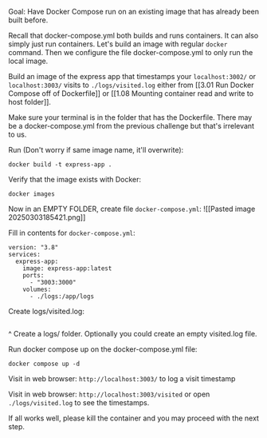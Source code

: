 Goal: Have Docker Compose run on an existing image that has already been built before.

Recall that docker-compose.yml both builds and runs containers. It can also simply just run containers. Let's build an image with regular `docker` command. Then we configure the file docker-compose.yml to only run the local image.

Build an image of the express app that timestamps your `localhost:3002/` or `localhost:3003/` visits to `./logs/visited.log` either from [[3.01 Run Docker Compose off of Dockerfile]] or [[1.08 Mounting container read and write to host folder]].

Make sure your terminal is in the folder that has the Dockerfile. There may be a docker-compose.yml from the previous challenge but that's irrelevant to us.

Run (Don't worry if same image name, it'll overwrite):
```
docker build -t express-app .
```

Verify that the image exists with Docker:
```
docker images
```

Now in an EMPTY FOLDER, create file `docker-compose.yml`:
![[Pasted image 20250303185421.png]]

Fill in contents for `docker-compose.yml`:
```
version: "3.8"
services:
  express-app:
    image: express-app:latest
    ports:
      - "3003:3000"
    volumes:
      - ./logs:/app/logs
```

Create logs/visited.log:
```
```
^ Create a logs/ folder. Optionally you could create an empty visited.log file.


Run docker compose up on the docker-compose.yml file:
```
docker compose up -d
```

Visit in web browser: `http://localhost:3003/` to log a visit timestamp

Visit in web browser: `http://localhost:3003/visited` or open `./logs/visited.log` to see the timestamps.

If all works well, please kill the container and you may proceed with the next step.
